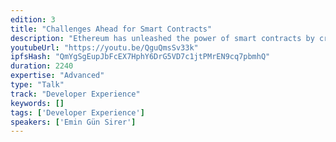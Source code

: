 ```yaml
---
edition: 3
title: "Challenges Ahead for Smart Contracts"
description: "Ethereum has unleashed the power of smart contracts by creating a massively distributed, resilient, and replicated computing platform. In this talk, I will discuss the three challenges I see ahead for Ethereum, go over known techniques for addressing them, and will identify the future work that needs to be done because of the unique challenges faced by the Ethereum platform. First, we’ll talk about scale, touch upon known techniques for scaling on- and off-chain. Next, we’ll talk about program verification, what it can do, and why it is not the panacea that many people make out to be. In particular, I’ll talk about the kinds of smart contract properties that we know how to ascertain, versus the kinds of smart contract properties that we would ideally like to verify, and discuss the gap between the two. Finally, I’ll talk about the next frontier involving private data and private computation on a public blockchain, a combination thought to be impossible by some, and describe how we can achieve it with the help of secure hardware."
youtubeUrl: "https://youtu.be/QguQmsSv33k"
ipfsHash: "QmYgSgEupJbFcEX7HphY6DrG5VD7c1jtPMrEN9cq7pbmhQ"
duration: 2240
expertise: "Advanced"
type: "Talk"
track: "Developer Experience"
keywords: []
tags: ['Developer Experience']
speakers: ['Emin Gün Sirer']
---
```

